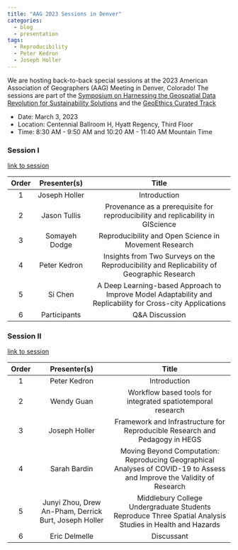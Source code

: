 ```yaml
---
title: "AAG 2023 Sessions in Denver"
categories:
  - blog
  - presentation
tags:
  - Reproducibility
  - Peter Kedron
  - Joseph Holler
---
```


We are hosting back-to-back special sessions at the 2023 American Association of Geographers (AAG) Meeting in Denver, Colorado! The sessions are part of the [Symposium on Harnessing the Geospatial Data Revolution for Sustainability Solutions](https://iguide.illinois.edu/aag-2023-symposium-on-harnessing-the-geospatial-data-revolution-for-sustainability-solutions/) and the [GeoEthics Curated Track](https://aag.secure-platform.com/aag2023/solicitations/39/sessiongallery?searchParams=%7B%22pageIndex%22%3A0%2C%22sortMode%22%3A%22SessionName%22%2C%22sortDirection%22%3A%22Ascending%22%2C%22sortByFieldId%22%3Anull%2C%22displayMode%22%3A%22List%22%2C%22filterByFieldValues%22%3A%5B%7B%22fieldId%22%3A%2257c15ef6-bdb1-448b-99b6-97048f17290a%22%2C%22listValueId%22%3A%22ce7cc591-ea22-4216-87d0-cfcdbde85911%22%7D%5D%2C%22filterByTextValue%22%3A%22%22%2C%22filterByFavorites%22%3Afalse%2C%22filterByScheduleRoomIds%22%3A%5B%5D%2C%22filterBySessionTypeIds%22%3A%5B%5D%2C%22filterByScheduleDayIds%22%3A%5B%5D%2C%22filterByScheduleTimeSlotIds%22%3A%5B%5D%2C%22isScheduleOtherEventSearchAllowed%22%3Afalse%7D)

- Date: March 3, 2023
- Location: Centennial Ballroom H, Hyatt Regency, Third Floor
- Time: 8:30 AM - 9:50 AM and 10:20 AM - 11:40 AM Mountain Time

### Session I

[link to session](https://aag.secure-platform.com/aag2023/solicitations/39/sessiongallery/6277)

| Order |  Presenter(s) | Title |
| :-: | :-: | :-: |
| 1 | Joseph Holler | Introduction  |
| 2 | Jason Tullis | Provenance as a prerequisite for reproducibility and replicability in GIScience |
| 3 | Somayeh Dodge | Reproducibility and Open Science in Movement Research |
| 4 | Peter Kedron | Insights from Two Surveys on the Reproducibility and Replicability of Geographic Research  |
| 5 | Si Chen | A Deep Learning-based Approach to Improve Model Adaptability and Replicability for Cross-city Applications |
| 6 | Participants | Q&A Discussion |

### Session II

[link to session](https://aag.secure-platform.com/aag2023/solicitations/39/sessiongallery/5681)

| Order |  Presenter(s) | Title |
| :-: | :-: | :-: |
| 1 | Peter Kedron | Introduction  |
| 2 | Wendy Guan | Workflow based tools for integrated spatiotemporal research |
| 3 | Joseph Holler | Framework and Infrastructure for Reproducible Research and Pedagogy in HEGS |
| 4 | Sarah Bardin | Moving Beyond Computation: Reproducing Geographical Analyses of COVID-19 to Assess and Improve the Validity of Research |
| 5 | Junyi Zhou, Drew An-Pham, Derrick Burt, Joseph Holler | Middlebury College Undergraduate Students Reproduce Three Spatial Analysis Studies in Health and Hazards |
| 6 | Eric Delmelle | Discussant |
